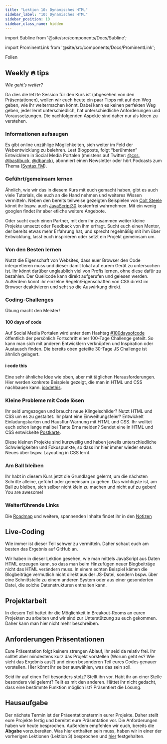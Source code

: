 ```yaml
---
title: "Lektion 10: Dynamisches HTML"
sidebar_label: "10: Dynamisches HTML"
sidebar_position: 10
sidebar_class_name: hidden
---
```


import Subline from '@site/src/components/Docs/Subline';

<Subline text="Dynamische Inhalte durch JS" />

import ProminentLink from '@site/src/components/Docs/ProminentLink';

<ProminentLink link="https://docs.google.com/presentation/d/1rxv2lCl-0EDGCeyh69hllK3kL0Ck5-qgnJ-3UJbIp50">Folien</ProminentLink>

## Weekly 🔥 tips

_Wie geht’s weiter?_

Da dies die letzte Session für den Kurs ist (abgesehen von den Präsentationen), wollen wir euch heute ein paar Tipps mit auf den Weg geben, wie ihr weitermachen könnt. Dabei kann es keinen perfekten Weg geben, jeder lernt unterschiedlich, hat unterschiedliche Anforderungen und Voraussetzungen. Die nachfolgenden Aspekte sind daher nur als Ideen zu verstehen.

### Informationen aufsaugen

Es gibt online unzählige Möglichkeiten, sich weiter im Feld der Webentwicklung zu belehren. Lest Blogposts, folgt “berühmten” Entwicklern in Social Media Portalen (meistens auf Twitter: [@css](https://twitter.com/css), [@bastibuck](https://twitter.com/bastibuck), [@dbanck](https://twitter.com/dbanck)), abonniert einen Newsletter oder hört Podcasts zum Thema ([Syntax FM](http://syntax.fm/)).

### Geführt/gemeinsam lernen

Ähnlich, wie wir das in diesem Kurs mit euch gemacht haben, gibt es auch viele Tutorials, die euch an die Hand nehmen und weiteres Wissen vermitteln. Neben den bereits teilweise gezeigten Beispielen von [Colt Steele](https://www.youtube.com/watch?v=SF_Xl5TOGlY&list=PLblA84xge2_xNtaFnZhefjFbnDrpySKD3) könnt ihr bspw. auch [JavaScript30](https://javascript30.com/) kostenfrei wahrnehmen. Mit ein wenig googlen findet ihr aber etliche weitere Angebote.

Oder sucht euch einen Partner, mit dem ihr zusammen weiter kleine Projekte umsetzt oder Feedback von ihm erfragt. Sucht euch einen Mentor, der bereits etwas mehr Erfahrung hat, und sprecht regelmäßig mit ihm über Entwicklung, lasst euch inspirieren oder setzt ein Projekt gemeinsam um.

### Von den Besten lernen

Nutzt die Eigenschaft von Websites, dass euer Browser den Code interpretieren muss und dieser damit lokal auf eurem Gerät zu untersuchen ist. Ihr könnt darüber unglaublich viel von Profis lernen, ohne diese dafür zu bezahlen. Der Quellcode kann direkt aufgerufen und gelesen werden. Außerdem könnt ihr einzelne Regeln/Eigenschaften von CSS direkt im Browser deaktivieren und seht so die Auswirkung direkt.

### Coding-Challenges

Übung macht den Meister!

#### 100 days of code

Auf Social Media Portalen wird unter dem Hashtag [#100daysofcode](https://www.100daysofcode.com/) öffentlich der persönlich Fortschritt einer 100-Tage Challenge geteilt. So kann man sich mit anderen Entwicklern verknüpfen und Inspiration oder Austausch finden. Die bereits oben geteilte 30-Tage JS Challenge ist ähnlich gelagert.

#### i code this

Eine sehr ähnliche Idee wie oben, aber mit täglichen Herausforderungen. Hier werden konkrete Beispiele gezeigt, die man in HTML und CSS nachbauen kann. [icodethis](https://www.icodethis.com/).

### Kleine Probleme mit Code lösen

Ihr seid umgezogen und braucht neue Klingelschilder? Nutzt HTML und CSS um es zu gestaltet. Ihr plant eine Einweihungsfeier? Entwickelt Einladungskarten und Hausflur-Warnung mit HTML und CSS. Ihr wolltet euch schon lange mal bei Tante Erna melden? Sendet eine in HTML und CSS entwickelte [Postkarte](https://codepen.io/texxs/pen/xmJVgp).

Diese kleinen Projekte sind kurzweilig und haben jeweils unterschiedliche Schwierigkeiten und Fokuspunkte, so dass ihr hier immer wieder etwas Neues über bspw. Layouting in CSS lernt.

### Am Ball bleiben

Ihr habt in diesem Kurs jetzt die Grundlagen gelernt, um die nächsten Schritte alleine, geführt oder gemeinsam zu gehen. Das wichtigste ist, am Ball zu bleiben, sich selber nicht klein zu machen und nicht auf zu geben! You are awesome!

### Weiterführende Links

Die [Roadmap](https://roadmap.sh/frontend) und weitere, spannenden Inhalte findet ihr in den [Notizen](/docs/notes/next)

## Live-Coding

Wie immer ist dieser Teil schwer zu vermitteln. Daher schaut euch am besten das Ergebnis auf GitHub an.

Wir haben in dieser Lektion gesehen, wie man mittels JavaScript aus Daten HTML erzeugen kann, so dass man beim Hinzufügen neuer Blogbeiträge nicht das HTML verändern muss. In einem echten Beispiel kämen die Blogbeiträge vermutlich nicht direkt aus der JS-Datei, sondern bspw. über eine Schnittstelle zu einem anderen System oder aus einer gesonderten Datei, die solche Datenstrukturen enthalten kann.

## Projektarbeit

In diesem Teil hattet ihr die Möglichkeit in Breakout-Rooms an euren Projekten zu arbeiten und wir sind zur Unterstützung zu euch gekommen. Daher kann man hier nicht mehr beschreiben.

## Anforderungen Präsentationen

Eure Präsentation folgt keinem strengen Ablauf, ihr seid da relativ frei. Ihr solltet aber mindestens kurz das Projekt vorstellen (Worum geht es? Wie sieht das Ergebnis aus?) und einen besonderen Teil eures Codes genauer vorstellen. Hier könnt ihr selber auswählen, was das sein soll.

Seid ihr auf einen Teil besonders stolz? Stellt ihn vor. Habt ihr an einer Stelle besonders viel gelernt? Teilt es mit den anderen. Hättet ihr nicht gedacht, dass eine bestimmte Funktion möglich ist? Präsentiert die Lösung.

## Hausaufgabe

Der nächste Termin ist der Präsentationstermin eurer Projekte. Daher stellt eure Projekte fertig und bereitet eure Präsentation vor. Die Anforderungen haben wir heute besprochen.
Außerdem empfehlen wir euch, bereits die **Abgabe** vorzubereiten. Was hier enthalten sein muss, haben wir in einer der vorherigen Lektionen (Lektion 3) besprochen und [hier](/docs/project) festgehalten.
